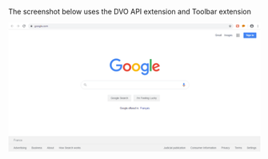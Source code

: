 <p>The screenshot below uses the DVO API extension and Toolbar extension</p>

![DVO Screenshot](screenshot.gif)
